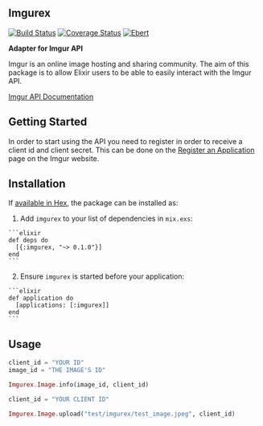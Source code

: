 ## Imgurex

[![Build Status](https://travis-ci.org/shdblowers/imgurex.svg?branch=master)](https://travis-ci.org/shdblowers/imgurex)
[![Coverage Status](https://coveralls.io/repos/github/shdblowers/imgurex/badge.svg?branch=master)](https://coveralls.io/github/shdblowers/imgurex?branch=master)
[![Ebert](https://ebertapp.io/github/shdblowers/imgurex.svg)](https://ebertapp.io/github/shdblowers/imgurex)

**Adapter for Imgur API**

Imgur is an online image hosting and sharing community. The aim of this package is to allow Elixir users to be able to easily interact with the Imgur API.

[Imgur API Documentation](https://api.imgur.com/)

## Getting Started

In order to start using the API you need to register in order to receive a client id and client secret. This can be done on the [Register an Application](https://api.imgur.com/oauth2/addclient?) page on the Imgur website.

## Installation

If [available in Hex](https://hex.pm/docs/publish), the package can be installed as:

  1. Add `imgurex` to your list of dependencies in `mix.exs`:

    ```elixir
    def deps do
      [{:imgurex, "~> 0.1.0"}]
    end
    ```

  2. Ensure `imgurex` is started before your application:

    ```elixir
    def application do
      [applications: [:imgurex]]
    end
    ```

## Usage

```elixir
client_id = "YOUR ID"
image_id = "THE IMAGE'S ID"

Imgurex.Image.info(image_id, client_id)
```

```elixir
client_id = "YOUR CLIENT ID"

Imgurex.Image.upload("test/imgurex/test_image.jpeg", client_id)
```
